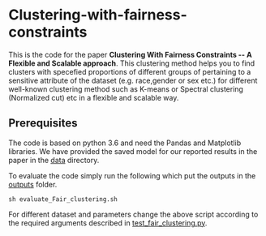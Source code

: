 # Clustering-with-fairness-constraints
This is the code for the paper **Clustering With Fairness Constraints -- A Flexible and Scalable approach**. This clustering method helps you to find clusters with specefied proportions of different groups of pertaining to a sensitive attribute of the dataset (e.g. race,gender or sex etc.) for different well-known clustering method such as K-means or Spectral clustering (Normalized cut) etc in a flexible and scalable way.

## Prerequisites

The code is based on python 3.6 and need the Pandas and Matplotlib libraries. We have provided the saved model for our reported results in the paper in the [data](./data) directory.

To evaluate the code simply run the following which put the outputs in the [outputs](./outputs) folder.
```
sh evaluate_Fair_clustering.sh
```
For different dataset and parameters change the above script according to the required arguments described in [test_fair_clustering.py](./test_fair_clustering.py).



